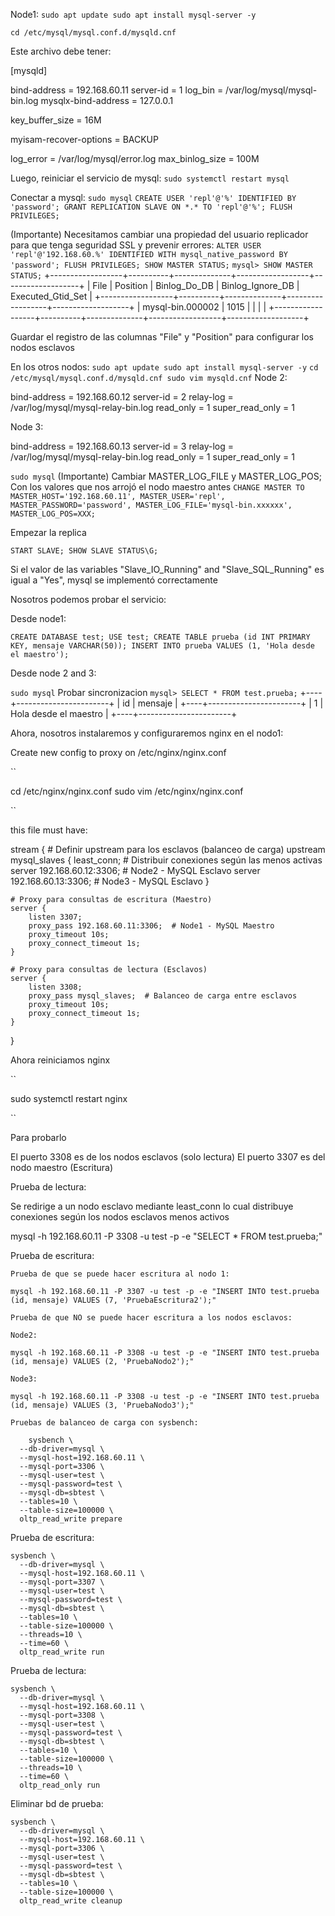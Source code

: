Node1:
``
sudo apt update
sudo apt install mysql-server -y
``

``
cd /etc/mysql/mysql.conf.d/mysqld.cnf
``

Este archivo debe tener:

[mysqld]

bind-address = 192.168.60.11
server-id = 1
log_bin = /var/log/mysql/mysql-bin.log
mysqlx-bind-address     = 127.0.0.1

key_buffer_size         = 16M

myisam-recover-options  = BACKUP

log_error = /var/log/mysql/error.log
max_binlog_size   = 100M

Luego, reiniciar el servicio de mysql:
``
sudo systemctl restart mysql
``

Conectar a mysql:
``
sudo mysql
``
``
CREATE USER 'repl'@'%' IDENTIFIED BY 'password';
GRANT REPLICATION SLAVE ON *.* TO 'repl'@'%';
FLUSH PRIVILEGES;
``

(Importante) Necesitamos cambiar una propiedad del usuario replicador para que tenga seguridad SSL y prevenir errores:
``
ALTER USER 'repl'@'192.168.60.%' IDENTIFIED WITH mysql_native_password BY 'password';
FLUSH PRIVILEGES;
SHOW MASTER STATUS;
``
``
mysql> SHOW MASTER STATUS;
``
+------------------+----------+--------------+------------------+-------------------+
| File             | Position | Binlog_Do_DB | Binlog_Ignore_DB | Executed_Gtid_Set |
+------------------+----------+--------------+------------------+-------------------+
| mysql-bin.000002 |     1015 |              |                  |                   |
+------------------+----------+--------------+------------------+-------------------+

Guardar el registro de las columnas "File" y "Position" para configurar los nodos esclavos

En los otros nodos:
``
sudo apt update
sudo apt install mysql-server -y
``
``
cd /etc/mysql/mysql.conf.d/mysqld.cnf
sudo vim mysqld.cnf
``
Node 2:

bind-address = 192.168.60.12 
server-id = 2 
relay-log = /var/log/mysql/mysql-relay-bin.log
read_only = 1
super_read_only = 1


Node 3:

bind-address = 192.168.60.13
server-id = 3
relay-log = /var/log/mysql/mysql-relay-bin.log
read_only = 1
super_read_only = 1

``
sudo mysql
``
(Importante) Cambiar MASTER_LOG_FILE y MASTER_LOG_POS; Con los valores que nos arrojó el nodo maestro antes
``
CHANGE MASTER TO
MASTER_HOST='192.168.60.11',
MASTER_USER='repl',
MASTER_PASSWORD='password',
MASTER_LOG_FILE='mysql-bin.xxxxxx',  
MASTER_LOG_POS=XXX;
``

Empezar la replica

``
START SLAVE;
SHOW SLAVE STATUS\G;
``

Si el valor de las variables "Slave_IO_Running" and "Slave_SQL_Running"  es igual a "Yes", mysql se implementó correctamente

Nosotros podemos probar el servicio:

Desde node1:

``
CREATE DATABASE test;
USE test;
CREATE TABLE prueba (id INT PRIMARY KEY, mensaje VARCHAR(50));
INSERT INTO prueba VALUES (1, 'Hola desde el maestro');
``

Desde node 2 and 3:

``
sudo mysql
``
Probar sincronizacion
``
mysql> SELECT * FROM test.prueba;
``
+----+-----------------------+
| id | mensaje               |
+----+-----------------------+
|  1 | Hola desde el maestro |
+----+-----------------------+

Ahora, nosotros instalaremos y configuraremos nginx en el nodo1:


Create new config to proxy on /etc/nginx/nginx.conf

``

cd /etc/nginx/nginx.conf
sudo vim /etc/nginx/nginx.conf

``

this file must have:

stream {
    # Definir upstream para los esclavos (balanceo de carga)
    upstream mysql_slaves {
        least_conn;  # Distribuir conexiones según las menos activas
        server 192.168.60.12:3306;  # Node2 - MySQL Esclavo
        server 192.168.60.13:3306;  # Node3 - MySQL Esclavo
    }

    # Proxy para consultas de escritura (Maestro)
    server {
        listen 3307;
        proxy_pass 192.168.60.11:3306;  # Node1 - MySQL Maestro
        proxy_timeout 10s;
        proxy_connect_timeout 1s;
    }

    # Proxy para consultas de lectura (Esclavos)
    server {
        listen 3308;
        proxy_pass mysql_slaves;  # Balanceo de carga entre esclavos
        proxy_timeout 10s;
        proxy_connect_timeout 1s;
    }
}


Ahora reiniciamos nginx

``

sudo systemctl restart nginx

``

Para probarlo

El puerto 3308 es de los nodos esclavos (solo lectura)
El puerto 3307 es del nodo maestro (Escritura)

Prueba de lectura:

  Se redirige a un nodo esclavo mediante least_conn lo cual distribuye conexiones según los nodos esclavos menos activos

  mysql -h 192.168.60.11 -P 3308 -u test -p -e "SELECT * FROM test.prueba;"

Prueba de escritura:

    Prueba de que se puede hacer escritura al nodo 1:

    mysql -h 192.168.60.11 -P 3307 -u test -p -e "INSERT INTO test.prueba (id, mensaje) VALUES (7, 'PruebaEscritura2');"

    Prueba de que NO se puede hacer escritura a los nodos esclavos:

    Node2:

    mysql -h 192.168.60.11 -P 3308 -u test -p -e "INSERT INTO test.prueba (id, mensaje) VALUES (2, 'PruebaNodo2');"

    Node3:

    mysql -h 192.168.60.11 -P 3308 -u test -p -e "INSERT INTO test.prueba (id, mensaje) VALUES (3, 'PruebaNodo3');"

    Pruebas de balanceo de carga con sysbench:

``````
    sysbench \
  --db-driver=mysql \
  --mysql-host=192.168.60.11 \
  --mysql-port=3306 \
  --mysql-user=test \
  --mysql-password=test \
  --mysql-db=sbtest \
  --tables=10 \
  --table-size=100000 \
  oltp_read_write prepare
``````

Prueba de escritura:
``````
sysbench \
  --db-driver=mysql \
  --mysql-host=192.168.60.11 \
  --mysql-port=3307 \
  --mysql-user=test \
  --mysql-password=test \
  --mysql-db=sbtest \
  --tables=10 \
  --table-size=100000 \
  --threads=10 \
  --time=60 \
  oltp_read_write run
``````

Prueba de lectura:

``````
sysbench \
  --db-driver=mysql \
  --mysql-host=192.168.60.11 \
  --mysql-port=3308 \
  --mysql-user=test \
  --mysql-password=test \
  --mysql-db=sbtest \
  --tables=10 \
  --table-size=100000 \
  --threads=10 \
  --time=60 \
  oltp_read_only run
``````

Eliminar bd de prueba:
``````
sysbench \
  --db-driver=mysql \
  --mysql-host=192.168.60.11 \
  --mysql-port=3306 \
  --mysql-user=test \
  --mysql-password=test \
  --mysql-db=sbtest \
  --tables=10 \
  --table-size=100000 \
  oltp_read_write cleanup
``````
